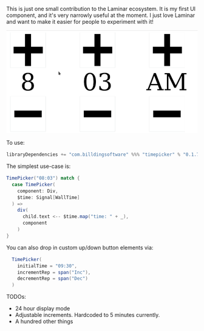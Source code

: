 This is just one small contribution to the Laminar ecosystem.
It is my first UI component, and it's very narrowly useful at the moment.
I just love Laminar and want to make it easier for people to experiment with it!

![](docs/LaminarTimePicker.gif)

To use:
```scala
libraryDependencies += "com.billdingsoftware" %%% "timepicker" % "0.1.7"
```

The simplest use-case is:
```scala
TimePicker("08:03") match {
  case TimePicker(
    component: Div, 
    $time: Signal[WallTime]
  ) =>
    div(
      child.text <-- $time.map("time: " + _),
      component
    )
}
```

You can also drop in custom up/down button elements via:
```scala
  TimePicker(
    initialTime = "09:30",
    incrementRep = span("Inc"),
    decrementRep = span("Dec")
  )
```

TODOs:
- 24 hour display mode
- Adjustable increments. Hardcoded to 5 minutes currently.
- A hundred other things